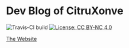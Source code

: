 # Dev Blog of CitruXonve

![Travis-CI build](https://travis-ci.org/CitruXonve/devblog.svg?branch=master)
[![License: CC BY-NC 4.0](https://img.shields.io/badge/License-CC%20BY--NC%204.0-lightgrey.svg)](https://creativecommons.org/licenses/by-nc/4.0/)

[The Website](https://devblog.citruxonve.net/)